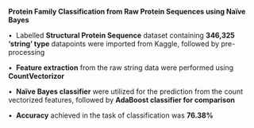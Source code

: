 **Protein Family Classification from Raw Protein Sequences using Naïve Bayes**

•  Labelled **Structural Protein Sequence** dataset containing **346,325 ‘string’ type** datapoints were imported from Kaggle, followed by pre-processing

•  **Feature extraction** from the raw string data were performed using **CountVectorizor**

•  **Naïve Bayes classifier** were utilized for the prediction from the count vectorized features, followed by **AdaBoost classifier for comparison**

•  **Accuracy** achieved in the task of classification was **76.38%**